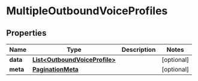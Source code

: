 

# MultipleOutboundVoiceProfiles

## Properties

Name | Type | Description | Notes
------------ | ------------- | ------------- | -------------
**data** | [**List&lt;OutboundVoiceProfile&gt;**](OutboundVoiceProfile.md) |  |  [optional]
**meta** | [**PaginationMeta**](PaginationMeta.md) |  |  [optional]



